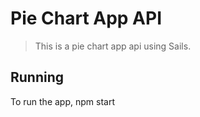# Pie Chart App API

> This is a pie chart app api using Sails.


## Running

To run the app, npm start
